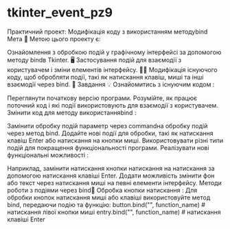 
# tkinter_event_pz9 

Практичний проект: Модифікація коду з використанням методуbind
Мета 🎯
Метою цього проекту є:

Ознайомлення з обробкою подій у графічному інтерфейсі за допомогою методу bindв Tkinter. 🖥️
Застосування подій для взаємодії з користувачем і зміни елементів інтерфейсу. 👨‍💻
Модифікація існуючого коду, щоб обробляти події, такі як натискання клавіш, миші та інші взаємодії через bind. 🔄
Завдання 💡
Ознайомитись з існуючим кодом :

Переглянути початкову версію програми.
Розумійте, як працює поточний код і які події використовують для взаємодії з користувачем.
Змінити код для методу використанняbind :

Замінити обробку подій параметр через commandна обробку подій через метод bind.
Додайте нові події для обробки, такі як натискання клавіш Enter або натискання на кнопки миші.
Використовувати різні типи подій для покращення функціональності програми.
Реалізувати нові функціональні можливості :

Наприклад, замінити натискання кнопки натискання на натискання за допомогою натискання клавіші Enter.
Додати можливість змінити фон або текст через натискання миші на певні елементи інтерфейсу.
Методи роботи з подіями через bind🔧
Обробка кнопки натискання : Для обробки кнопок натискання миші або клавіші використовуйте метод bind, передаючи подію та функцію:
button.bind("<Button-1>", function_name)  # натискання лівої кнопки миші
entry.bind("<Return>", function_name)  # натискання клавіші Enter
